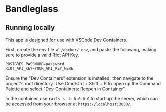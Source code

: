 
# Bandleglass

## Running locally

This app is designed for use with VSCode Dev Containers.

First, create the env file at `/docker/.env`, and paste the following, making sure to provide a valid [Riot API Key](https://developer.riotgames.com/).
```
POSTGRES_PASSWORD=password
RIOT_API_KEY=YOUR_API_KEY_HERE
```

Ensure the "Dev Containers" extension is installed, then navigate to the project's root directory. Use Cmd/Ctrl + Shift + P to open up the Command Palette and select "Dev Containers: Reopen in Container".

In the container, use `rails s -b 0.0.0.0` to start up the server, which can be accessed from your browser at `https://localhost:3000/`.
